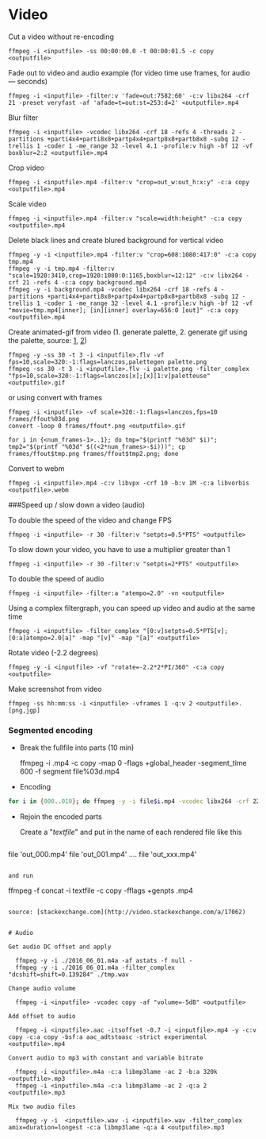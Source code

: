 # Video

Cut a video without re-encoding

    ffmpeg -i <inputfile> -ss 00:00:00.0 -t 00:00:01.5 -c copy <outputfile>

Fade out to video and audio example (for video time use frames, for audio — seconds)

    ffmpeg -i <inputfile> -filter:v 'fade=out:7582:60' -c:v libx264 -crf 21 -preset veryfast -af 'afade=t=out:st=253:d=2' <outputfile>.mp4

Blur filter

    ffmpeg -i <inputfile> -vcodec libx264 -crf 18 -refs 4 -threads 2 -partitions +parti4x4+parti8x8+partp4x4+partp8x8+partb8x8 -subq 12 -trellis 1 -coder 1 -me_range 32 -level 4.1 -profile:v high -bf 12 -vf boxblur=2:2 <outputfile>.mp4

Crop video

    ffmpeg -i <inputfile>.mp4 -filter:v "crop=out_w:out_h:x:y" -c:a copy <outputfile>.mp4

Scale video

    ffmpeg -i <inputfile>.mp4 -filter:v "scale=width:height" -c:a copy <outputfile>.mp4

Delete black lines and create blured background for vertical video

    ffmpeg -y -i <inputfile>.mp4 -filter:v "crop=608:1080:417:0" -c:a copy tmp.mp4
    ffmpeg -y -i tmp.mp4 -filter:v "scale=1920:3410,crop=1920:1080:0:1165,boxblur=12:12" -c:v libx264 -crf 21 -refs 4 -c:a copy background.mp4
    ffmpeg -y -i background.mp4 -vcodec libx264 -crf 18 -refs 4 -partitions +parti4x4+parti8x8+partp4x4+partp8x8+partb8x8 -subq 12 -trellis 1 -coder 1 -me_range 32 -level 4.1 -profile:v high -bf 12 -vf "movie=tmp.mp4[inner]; [in][inner] overlay=656:0 [out]" -c:a copy <outputfile>.mp4

Create animated-gif from video (1. generate palette, 2. generate gif using the palette, source: [1](http://superuser.com/questions/556029/how-do-i-convert-a-video-to-gif-using-ffmpeg-with-reasonable-quality), [2](http://blog.pkh.me/p/21-high-quality-gif-with-ffmpeg.html))

    ffmpeg -y -ss 30 -t 3 -i <inputfile>.flv -vf fps=10,scale=320:-1:flags=lanczos,palettegen palette.png
    ffmpeg -ss 30 -t 3 -i <inputfile>.flv -i palette.png -filter_complex "fps=10,scale=320:-1:flags=lanczos[x];[x][1:v]paletteuse" <outputfile>.gif

or using convert with frames

    ffmpeg -i <inputfile> -vf scale=320:-1:flags=lanczos,fps=10 frames/ffout%03d.png
    convert -loop 0 frames/ffout*.png <outputfile>.gif

    for i in {<num_frames-1>..1}; do tmp="$(printf "%03d" $i)"; tmp2="$(printf "%03d" $((<2*num_frames>-$i)))"; cp frames/ffout$tmp.png frames/ffout$tmp2.png; done

Convert to webm

    ffmpeg -i <inputfile>.mp4 -c:v libvpx -crf 10 -b:v 1M -c:a libvorbis <outputfile>.webm

###Speed up / slow down a video (audio)

To double the speed of the video and change FPS

    ffmpeg -i <inputfile> -r 30 -filter:v "setpts=0.5*PTS" <outputfile>

To slow down your video, you have to use a multiplier greater than 1

    ffmpeg -i <inputfile> -r 30 -filter:v "setpts=2*PTS" <outputfile>

To double the speed of audio

    ffmpeg -i <inputfile> -filter:a "atempo=2.0" -vn <outputfile>

Using a complex filtergraph, you can speed up video and audio at the same time

    ffmpeg -i <inputfile> -filter_complex "[0:v]setpts=0.5*PTS[v];[0:a]atempo=2.0[a]" -map "[v]" -map "[a]" <outputfile>

Rotate video (-2.2 degrees)

    ffmpeg -y -i <inputfile> -vf "rotate=-2.2*2*PI/360" -c:a copy <outputfile>

Make screenshot from video

    ffmpeg -ss hh:mm:ss -i <inputfile> -vframes 1 -q:v 2 <outputfile>.[png,jgp]

### Segmented encoding

* Break the fullfile into parts (10 min)

    ffmpeg -i <inputfile>.mp4 -c copy -map 0 -flags +global_header -segment_time 600 -f segment file%03d.mp4

* Encoding

```bash
for i in {000..010}; do ffmpeg -y -i file$i.mp4 -vcodec libx264 -crf 22 -refs 6 -threads 1 -partitions +parti4x4+parti8x8+partp4x4+partp8x8+partb8x8 -subq 12 -trellis 1 -coder 1 -me_range 32 -level 4.1 -profile:v high -bf 12 -r 30 -vf scale=1280:720 -acodec libfaac -ac 2 -ab 160k -ar 48000 -strict experimental out_$i.mp4; done
```

* Rejoin the encoded parts

  Create a "*textfile*" and put in the name of each rendered file like this

  ```
file 'out_000.mp4'
file 'out_001.mp4'
.... 
file 'out_xxx.mp4'
  ```

  and run

  ```
  ffmpeg -f concat -i textfile -c copy -fflags +genpts <outputfile>.mp4
  ```

  source: [stackexchange.com](http://video.stackexchange.com/a/17062)


# Audio

Get audio DC offset and apply

    ffmpeg -y -i ./2016_06_01.m4a -af astats -f null -
    ffmpeg -y -i ./2016_06_01.m4a -filter_complex "dcshift=shift=0.139284" ./tmp.wav

Change audio volume

    ffmpeg -i <inputfile> -vcodec copy -af "volume=-5dB" <outputfile>

Add offset to audio

    ffmpeg -i <inputfile>.aac -itsoffset -0.7 -i <inputfile>.mp4 -y -c:v copy -c:a copy -bsf:a aac_adtstoasc -strict experimental <outputfile>.mp4

Convert audio to mp3 with constant and variable bitrate

    ffmpeg -i <inputfile>.m4a -c:a libmp3lame -ac 2 -b:a 320k <outputfile>.mp3
    ffmpeg -i <inputfile>.m4a -c:a libmp3lame -ac 2 -q:a 2 <outputfile>.mp3

Mix two audio files

    ffmpeg -y -i  <inputfile>.wav -i <inputfile>.wav -filter_complex amix=duration=longest -c:a libmp3lame -q:a 4 <outputfile>.mp3
